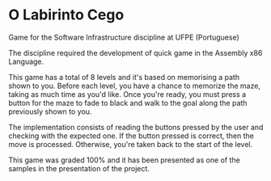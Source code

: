 # O Labirinto Cego
Game for the Software Infrastructure discipline at UFPE
(Portuguese)

The discipline required the development of quick game in the Assembly x86 Language.


This game has a total of 8 levels and it's based on memorising a path shown to you.
Before each level, you have a chance to memorize the maze, taking as much time as you'd like.
Once you're ready, you must press a button for the maze to fade to black and walk to the goal along the path previously shown to you.


The implementation consists of reading the buttons pressed by the user and checking with the expected one.
If the button pressed is correct, then the move is processed.
Otherwise, you're taken back to the start of the level.


This game was graded 100% and it has been presented as one of the samples in the presentation of the project.
